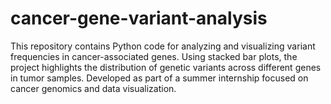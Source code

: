 # cancer-gene-variant-analysis
This repository contains Python code for analyzing and visualizing variant frequencies in cancer-associated genes. Using stacked bar plots, the project highlights the distribution of genetic variants across different genes in tumor samples. Developed as part of a summer internship focused on cancer genomics and data visualization.
